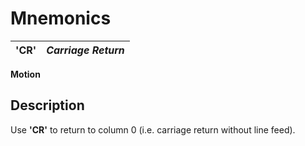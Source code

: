 # Mnemonics

**'CR'** |  **_Carriage Return_**  
---|---  
  
**Motion**

##  Description

Use **'CR'** to return to column 0 (i.e. carriage return without line feed).
